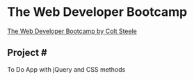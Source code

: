 # The Web Developer Bootcamp

[The Web Developer Bootcamp by Colt Steele](https://www.udemy.com/the-web-developer-bootcamp/learn/v4/overview)

## Project \#

To Do App with jQuery and CSS methods
